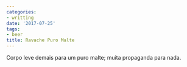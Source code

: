 ```yaml
---
categories:
- writting
date: '2017-07-25'
tags:
- beer
title: Ravache Puro Malte
---
```


Corpo leve demais para um puro malte; muita propaganda para nada.


